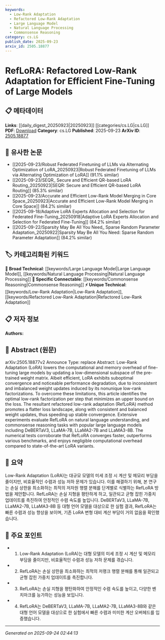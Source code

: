 ```yaml
---
keywords:
  - Low-Rank Adaptation
  - Refactored Low-Rank Adaptation
  - Large Language Model
  - Natural Language Processing
  - Commonsense Reasoning
category: cs.LG
publish_date: 2025-09-23
arxiv_id: 2505.18877
---
```


<!-- KEYWORD_LINKING_METADATA:
{
  "processed_timestamp": "2025-09-24T02:44:13.444307",
  "vocabulary_version": "1.0",
  "selected_keywords": [
    "Low-Rank Adaptation",
    "Refactored Low-Rank Adaptation",
    "Large Language Model",
    "Natural Language Processing",
    "Commonsense Reasoning"
  ],
  "rejected_keywords": [],
  "similarity_scores": {
    "Low-Rank Adaptation": 0.78,
    "Refactored Low-Rank Adaptation": 0.85,
    "Large Language Model": 0.8,
    "Natural Language Processing": 0.78,
    "Commonsense Reasoning": 0.77
  },
  "extraction_method": "AI_prompt_based",
  "budget_applied": true,
  "candidates_json": {
    "candidates": [
      {
        "surface": "Low-Rank Adaptation",
        "canonical": "Low-Rank Adaptation",
        "aliases": [
          "LoRA"
        ],
        "category": "unique_technical",
        "rationale": "Central to the paper's contribution and offers a unique approach to model fine-tuning.",
        "novelty_score": 0.75,
        "connectivity_score": 0.68,
        "specificity_score": 0.85,
        "link_intent_score": 0.78
      },
      {
        "surface": "Refactored Low-Rank Adaptation",
        "canonical": "Refactored Low-Rank Adaptation",
        "aliases": [
          "RefLoRA"
        ],
        "category": "unique_technical",
        "rationale": "Represents the novel method proposed in the paper, essential for understanding the contribution.",
        "novelty_score": 0.82,
        "connectivity_score": 0.72,
        "specificity_score": 0.88,
        "link_intent_score": 0.85
      },
      {
        "surface": "Large Language Models",
        "canonical": "Large Language Model",
        "aliases": [
          "LLM"
        ],
        "category": "broad_technical",
        "rationale": "Relevant to the context of the paper and connects with existing research on model adaptation.",
        "novelty_score": 0.45,
        "connectivity_score": 0.89,
        "specificity_score": 0.65,
        "link_intent_score": 0.8
      },
      {
        "surface": "Natural Language Understanding",
        "canonical": "Natural Language Processing",
        "aliases": [
          "NLU"
        ],
        "category": "broad_technical",
        "rationale": "A key application area for the proposed method, linking to broader NLP research.",
        "novelty_score": 0.4,
        "connectivity_score": 0.85,
        "specificity_score": 0.7,
        "link_intent_score": 0.78
      },
      {
        "surface": "Commonsense Reasoning",
        "canonical": "Commonsense Reasoning",
        "aliases": [],
        "category": "specific_connectable",
        "rationale": "An important task evaluated in the paper, connecting with research on reasoning capabilities in AI.",
        "novelty_score": 0.55,
        "connectivity_score": 0.75,
        "specificity_score": 0.8,
        "link_intent_score": 0.77
      }
    ],
    "ban_list_suggestions": [
      "method",
      "experiment",
      "performance"
    ]
  },
  "decisions": [
    {
      "candidate_surface": "Low-Rank Adaptation",
      "resolved_canonical": "Low-Rank Adaptation",
      "decision": "linked",
      "scores": {
        "novelty": 0.75,
        "connectivity": 0.68,
        "specificity": 0.85,
        "link_intent": 0.78
      }
    },
    {
      "candidate_surface": "Refactored Low-Rank Adaptation",
      "resolved_canonical": "Refactored Low-Rank Adaptation",
      "decision": "linked",
      "scores": {
        "novelty": 0.82,
        "connectivity": 0.72,
        "specificity": 0.88,
        "link_intent": 0.85
      }
    },
    {
      "candidate_surface": "Large Language Models",
      "resolved_canonical": "Large Language Model",
      "decision": "linked",
      "scores": {
        "novelty": 0.45,
        "connectivity": 0.89,
        "specificity": 0.65,
        "link_intent": 0.8
      }
    },
    {
      "candidate_surface": "Natural Language Understanding",
      "resolved_canonical": "Natural Language Processing",
      "decision": "linked",
      "scores": {
        "novelty": 0.4,
        "connectivity": 0.85,
        "specificity": 0.7,
        "link_intent": 0.78
      }
    },
    {
      "candidate_surface": "Commonsense Reasoning",
      "resolved_canonical": "Commonsense Reasoning",
      "decision": "linked",
      "scores": {
        "novelty": 0.55,
        "connectivity": 0.75,
        "specificity": 0.8,
        "link_intent": 0.77
      }
    }
  ]
}
-->

# RefLoRA: Refactored Low-Rank Adaptation for Efficient Fine-Tuning of Large Models

## 📋 메타데이터

**Links**: [[daily_digest_20250923|20250923]] [[categories/cs.LG|cs.LG]]
**PDF**: [Download](https://arxiv.org/pdf/2505.18877.pdf)
**Category**: cs.LG
**Published**: 2025-09-23
**ArXiv ID**: [2505.18877](https://arxiv.org/abs/2505.18877)

## 🔗 유사한 논문
- [[2025-09-23/Robust Federated Finetuning of LLMs via Alternating Optimization of LoRA_20250923|Robust Federated Finetuning of LLMs via Alternating Optimization of LoRA]] (91.1% similar)
- [[2025-09-23/SEQR_ Secure and Efficient QR-based LoRA Routing_20250923|SEQR: Secure and Efficient QR-based LoRA Routing]] (85.3% similar)
- [[2025-09-23/Accurate and Efficient Low-Rank Model Merging in Core Space_20250923|Accurate and Efficient Low-Rank Model Merging in Core Space]] (84.2% similar)
- [[2025-09-18/Adaptive LoRA Experts Allocation and Selection for Federated Fine-Tuning_20250918|Adaptive LoRA Experts Allocation and Selection for Federated Fine-Tuning]] (84.2% similar)
- [[2025-09-22/Sparsity May Be All You Need_ Sparse Random Parameter Adaptation_20250922|Sparsity May Be All You Need: Sparse Random Parameter Adaptation]] (84.2% similar)

## 🏷️ 카테고리화된 키워드
**🧠 Broad Technical**: [[keywords/Large Language Model|Large Language Model]], [[keywords/Natural Language Processing|Natural Language Processing]]
**🔗 Specific Connectable**: [[keywords/Commonsense Reasoning|Commonsense Reasoning]]
**⚡ Unique Technical**: [[keywords/Low-Rank Adaptation|Low-Rank Adaptation]], [[keywords/Refactored Low-Rank Adaptation|Refactored Low-Rank Adaptation]]

## 📋 저자 정보

**Authors:** 

## 📄 Abstract (원문)

arXiv:2505.18877v2 Announce Type: replace 
Abstract: Low-Rank Adaptation (LoRA) lowers the computational and memory overhead of fine-tuning large models by updating a low-dimensional subspace of the pre-trained weight matrix. Albeit efficient, LoRA exhibits suboptimal convergence and noticeable performance degradation, due to inconsistent and imbalanced weight updates induced by its nonunique low-rank factorizations. To overcome these limitations, this article identifies the optimal low-rank factorization per step that minimizes an upper bound on the loss. The resultant refactored low-rank adaptation (RefLoRA) method promotes a flatter loss landscape, along with consistent and balanced weight updates, thus speeding up stable convergence. Extensive experiments evaluate RefLoRA on natural language understanding, and commonsense reasoning tasks with popular large language models including DeBERTaV3, LLaMA-7B, LLaMA2-7B and LLaMA3-8B. The numerical tests corroborate that RefLoRA converges faster, outperforms various benchmarks, and enjoys negligible computational overhead compared to state-of-the-art LoRA variants.

## 📝 요약

Low-Rank Adaptation (LoRA)는 대규모 모델의 미세 조정 시 계산 및 메모리 부담을 줄이지만, 비효율적인 수렴과 성능 저하 문제가 있습니다. 이를 해결하기 위해, 본 연구는 손실 상한을 최소화하는 최적의 저차원 행렬 분해를 단계별로 식별하는 RefLoRA 방법을 제안합니다. RefLoRA는 손실 지형을 평탄하게 하고, 일관되고 균형 잡힌 가중치 업데이트를 촉진하여 안정적인 수렴 속도를 높입니다. DeBERTaV3, LLaMA-7B, LLaMA2-7B, LLaMA3-8B 등 대형 언어 모델을 대상으로 한 실험 결과, RefLoRA는 빠른 수렴과 성능 향상을 보이며, 기존 LoRA 변형 대비 계산 부담이 거의 없음을 확인했습니다.

## 🎯 주요 포인트

- 1. Low-Rank Adaptation (LoRA)는 대형 모델의 미세 조정 시 계산 및 메모리 부담을 줄이지만, 비효율적인 수렴과 성능 저하 문제를 겪습니다.
- 2. RefLoRA는 손실 상한을 최소화하는 최적의 저랭크 행렬 분해를 통해 일관되고 균형 잡힌 가중치 업데이트를 촉진합니다.
- 3. RefLoRA는 손실 지형을 평탄화하여 안정적인 수렴 속도를 높이고, 다양한 벤치마크를 능가하는 성능을 보입니다.
- 4. RefLoRA는 DeBERTaV3, LLaMA-7B, LLaMA2-7B, LLaMA3-8B와 같은 대형 언어 모델을 대상으로 한 실험에서 빠른 수렴과 미미한 계산 오버헤드를 입증했습니다.


---

*Generated on 2025-09-24 02:44:13*
